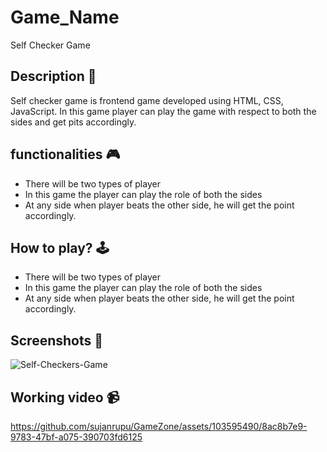 # **Game_Name** 

Self Checker Game

## **Description 📃**
Self checker game is frontend game developed using HTML, CSS, JavaScript. In this game player can play the game with respect to both the sides and get pits accordingly.
## **functionalities 🎮**
- There will be two types of player
- In this game the player can play the role of both the sides
- At any side when player beats the other side, he will get the point accordingly.

## **How to play? 🕹️**
- There will be two types of player
- In this game the player can play the role of both the sides
- At any side when player beats the other side, he will get the point accordingly.

## **Screenshots 📸**

![Self-Checkers-Game](https://github.com/sujanrupu/GameZone/assets/103595490/d4a3c92a-2cbd-4a1c-9942-4193d01d1b08)






## **Working video 📹**




https://github.com/sujanrupu/GameZone/assets/103595490/8ac8b7e9-9783-47bf-a075-390703fd6125






